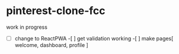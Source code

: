 # pinterest-clone-fcc

work in progress

-[ ] change to ReactPWA -[ ] get validation working -[ ] make pages[ welcome, dashboard, profile ]
